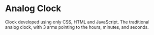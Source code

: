 # Analog Clock

Clock developed using only CSS, HTML and JavaScript.
The traditional analog clock, with 3 arms pointing to the hours, minutes, and seconds.
